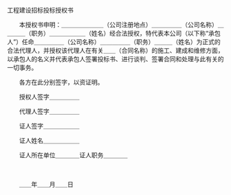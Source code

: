 



工程建设招标投标授权书



 

　　本授权书申明：＿＿＿＿＿＿＿（公司注册地点）＿＿＿＿＿（公司名称）＿＿＿＿（职务）＿＿＿＿＿＿（姓名）经合法授权，特代表本公司（以下称“承包人”）任命＿＿＿＿＿（公司名称）＿＿＿＿＿（职务）＿＿＿（姓名）为正式的合法代理人，并授权该代理人在有关＿＿（合同名称）的施工、建成和维修方面，以承包人的名义并代表承包人签署投标书、进行谈判、签署合同和处理与此有关的一切事务。

　　各方在此分别签字，以资证明。　　

　　授权人签字＿＿＿＿＿

　　代理人签字＿＿＿＿＿

　　证人签字＿＿＿＿＿＿

　　证人姓名＿＿＿＿＿＿

　　证人所在单位＿＿＿＿证人职务＿＿＿＿

　　


 　　＿＿年＿＿月＿＿日
 
　　



　　